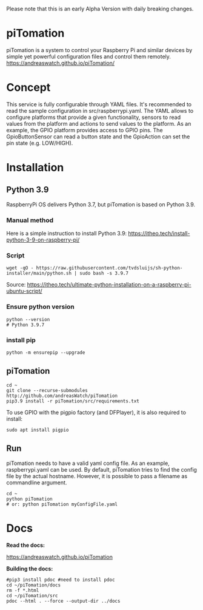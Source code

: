 Please note that this is an early Alpha Version with daily breaking changes.

# piTomation

piTomation is a system to control your Raspberry Pi and similar devices by simple yet powerful configuration files and control them remotely.
https://andreaswatch.github.io/piTomation/

# Concept

This service is fully configurable through YAML files. It's recommended to read the sample configuration in src/raspberrypi.yaml.
The YAML allows to configure platforms that provide a given functionality, sensors to read values from the platform and actions to send values to the platform.
As an example, the GPIO platform provides access to GPIO pins. The GpioButtonSensor can read a button state and the GpioAction can set the pin state (e.g. LOW/HIGH).


# Installation
## Python 3.9
RaspberryPi OS delivers Python 3.7, but piTomation is based on Python 3.9.

### Manual method

Here is a simple instruction to install Python 3.9:
https://itheo.tech/install-python-3-9-on-raspberry-pi/

### Script
```
wget -qO - https://raw.githubusercontent.com/tvdsluijs/sh-python-installer/main/python.sh | sudo bash -s 3.9.7
```
Source: https://itheo.tech/ultimate-python-installation-on-a-raspberry-pi-ubuntu-script/

### Ensure python version 
```
python --version
# Python 3.9.7
```

### install pip
```
python -m ensurepip --upgrade
```


## piTomation
```
cd ~
git clone --recurse-submodules http://github.com/andreasWatch/piTomation
pip3.9 install -r piTomation/src/requirements.txt
```
To use GPIO with the pigpio factory (and DFPlayer), it is also required to install:
```
sudo apt install pigpio
```

## Run
piTomation needs to have a valid yaml config file. As an example, raspberrypi.yaml can be used.
By default, piTomation tries to find the config file by the actual hostname. However, it is possible to pass a filename as commandline argument.
```
cd ~
python piTomation
# or: python piTomation myConfigFile.yaml
```


# Docs
**Read the docs:**

https://andreaswatch.github.io/piTomation

**Building the docs:**
```
#pip3 install pdoc #need to install pdoc
cd ~/piTomation/docs
rm -f *.html
cd ~/piTomation/src
pdoc --html . --force --output-dir ../docs
```
